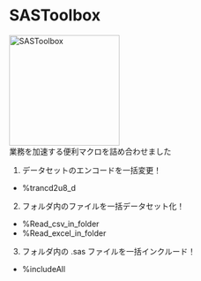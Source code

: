 # SASToolbox
<img width="200" height="200" alt="SASToolbox" src="https://github.com/user-attachments/assets/ed235d89-3fa5-433e-aef5-f6a4210e809f" /><br>
業務を加速する便利マクロを詰め合わせました  
1. データセットのエンコードを一括変更！
- %trancd2u8_d

2. フォルダ内のファイルを一括データセット化！
- %Read_csv_in_folder
- %Read_excel_in_folder

3. フォルダ内の .sas ファイルを一括インクルード！
- %includeAll
